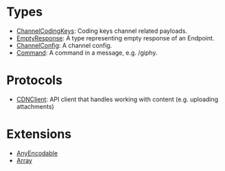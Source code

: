 # Types

  - [ChannelCodingKeys](/ChannelCodingKeys):
    Coding keys channel related payloads.
  - [EmptyResponse](/EmptyResponse):
    A type representing empty response of an Endpoint.
  - [ChannelConfig](/ChannelConfig):
    A channel config.
  - [Command](/Command):
    A command in a message, e.g. /giphy.

# Protocols

  - [CDNClient](/CDNClient):
    API client that handles working with content (e.g. uploading attachments)

# Extensions

  - [AnyEncodable](/AnyEncodable)
  - [Array](/Array)
